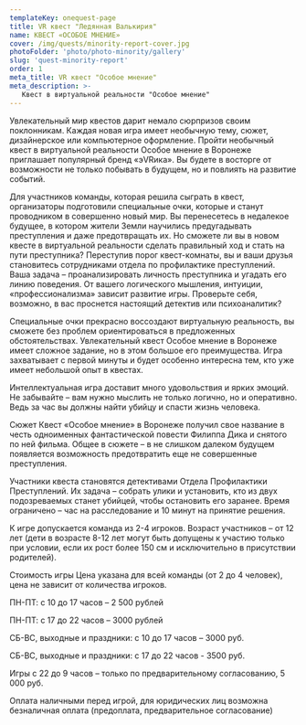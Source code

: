 ```yaml
---
templateKey: onequest-page
title: VR квест "Ледянная Валькирия"
name: КВЕСТ «ОСОБОЕ МНЕНИЕ»
cover: /img/quests/minority-report-cover.jpg
photoFolder: 'photo/photo-minority/gallery'
slug: 'quest-minority-report'
order: 1
meta_title: VR квест "Особое мнение"
meta_description: >-
   Квест в виртуальной реальности "Особое мнение"
---
```


Увлекательный мир квестов дарит немало сюрпризов своим поклонникам. Каждая новая игра имеет необычную тему, сюжет, дизайнерское или компьютерное оформление. Пройти необычный квест в виртуальной реальности Особое мнение в Воронеже приглашает популярный бренд «эVRика». Вы будете в восторге от возможности не только побывать в будущем, но и повлиять на развитие событий.

Для участников команды, которая решила сыграть в квест, организаторы подготовили специальные очки, которые и станут проводником в совершенно новый мир. Вы перенесетесь в недалекое будущее, в котором жители Земли научились предугадывать преступления и даже предотвращать их. Но сможете ли вы в новом квесте в виртуальной реальности сделать правильный ход и стать на пути преступника? Переступив порог квест-комнаты, вы и ваши друзья становитесь сотрудниками отдела по профилактике преступлений. Ваша задача – проанализировать личность преступника и угадать его линию поведения. От вашего логического мышления, интуиции, «профессионализма» зависит развитие игры. Проверьте себя, возможно, в вас проснется настоящий детектив или психоаналитик?

Специальные очки прекрасно воссоздают виртуальную реальность, вы сможете без проблем ориентироваться в предложенных обстоятельствах. Увлекательный квест Особое мнение в Воронеже имеет сложное задание, но в этом большое его преимущества. Игра захватывает с первой минуты и будет особенно интересна тем, кто уже имеет небольшой опыт в квестах.

Интеллектуальная игра доставит много удовольствия и ярких эмоций. Не забывайте – вам нужно мыслить не только логично, но и оперативно. Ведь за час вы должны найти убийцу и спасти жизнь человека.

Сюжет
Квест «Особое мнение» в Воронеже получил свое название в честь одноименных фантастической повести Филиппа Дика и снятого по ней фильма. Общее в сюжете – в не слишком далеком будущем появляется возможность предотвратить еще не совершенные преступления.

Участники квеста становятся детективами Отдела Профилактики Преступлений. Их задача – собрать улики и установить, кто из двух подозреваемых станет убийцей, чтобы остановить его заранее. Время ограничено – час на расследование и 10 минут на принятие решения.

К игре допускается команда из 2-4 игроков. Возраст участников – от 12 лет (дети в возрасте 8-12 лет могут быть допущены к участию только при условии, если их рост более 150 см и исключительно в присутствии родителей).

Стоимость игры
Цена указана для всей команды (от 2 до 4 человек), цена не зависит от количества игроков.

ПН-ПТ: с 10 до 17 часов – 2 500 рублей

ПН-ПТ: с 17 до 22 часов – 3000 рублей

СБ-ВС, выходные и праздники: с 10 до 17 часов – 3000 руб.

СБ-ВС, выходные и праздники: с 17 до 22 часов - 3500 руб.

Игры с 22 до 9 часов – только по предварительному согласованию, 5 000 руб.

Оплата наличными перед игрой, для юридических лиц возможна безналичная оплата (предоплата, предварительное согласование)